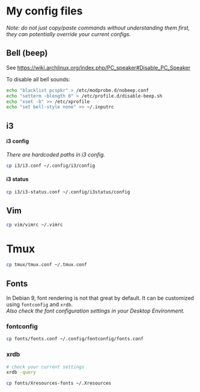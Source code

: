 # My config files

*Note: do not just copy/paste commands without understanding them first, they can potentially override your current configs.*

## Bell (beep)

See https://wiki.archlinux.org/index.php/PC_speaker#Disable_PC_Speaker

To disable all bell sounds:
```bash
echo "blacklist pcspkr" > /etc/modprobe.d/nobeep.conf
echo "setterm -blength 0" > /etc/profile.d/disable-beep.sh
echo "xset -b" >> /etc/xprofile
echo "set bell-style none" >> ~/.inputrc
```

## i3

####  i3 config
*There are hardcoded paths in i3 config.*
```bash
cp i3/i3.conf ~/.config/i3/config
```

####  i3 status
```bash
cp i3/i3-status.conf ~/.config/i3status/config
```

## Vim

```bash
cp vim/vimrc ~/.vimrc
```

# Tmux

```bash
cp tmux/tmux.conf ~/.tmux.conf
```
## Fonts

In Debian 9, font rendering is not that great by default. It can be customized using `fontconfig` and `xrdb`.<br>
*Also check the font configuration settings in your Desktop Environment.*

### fontconfig

```bash
cp fonts/fonts.conf ~/.config/fontconfig/fonts.conf
```

### xrdb

```bash
# check your current settings
xrdb -query

cp fonts/Xresources-fonts ~/.Xresources
```
